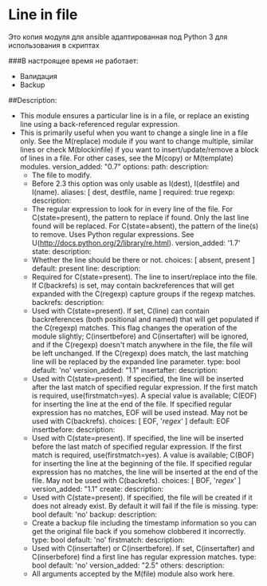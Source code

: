 # Line in file

Это копия модуля для ansible адаптированная под Python 3 для использования в скриптах

###В настроящее время не работает:
  - Валидация
  - Backup

##Description:
  - This module ensures a particular line is in a file, or replace an
    existing line using a back-referenced regular expression.
  - This is primarily useful when you want to change a single line in
    a file only. See the M(replace) module if you want to change
    multiple, similar lines or check M(blockinfile) if you want to insert/update/remove a block of lines in a file.
    For other cases, see the M(copy) or M(template) modules.
version_added: "0.7"
options:
  path:
    description:
      - The file to modify.
      - Before 2.3 this option was only usable as I(dest), I(destfile) and I(name).
    aliases: [ dest, destfile, name ]
    required: true
  regexp:
    description:
      - The regular expression to look for in every line of the file. For
        C(state=present), the pattern to replace if found. Only the last line
        found will be replaced. For C(state=absent), the pattern of the line(s)
        to remove. Uses Python regular expressions.
        See U(http://docs.python.org/2/library/re.html).
    version_added: '1.7'
  state:
    description:
      - Whether the line should be there or not.
    choices: [ absent, present ]
    default: present
  line:
    description:
      - Required for C(state=present). The line to insert/replace into the
        file. If C(backrefs) is set, may contain backreferences that will get
        expanded with the C(regexp) capture groups if the regexp matches.
  backrefs:
    description:
      - Used with C(state=present). If set, C(line) can contain backreferences
        (both positional and named) that will get populated if the C(regexp)
        matches. This flag changes the operation of the module slightly;
        C(insertbefore) and C(insertafter) will be ignored, and if the C(regexp)
        doesn't match anywhere in the file, the file will be left unchanged.
        If the C(regexp) does match, the last matching line will be replaced by
        the expanded line parameter.
    type: bool
    default: 'no'
    version_added: "1.1"
  insertafter:
    description:
      - Used with C(state=present). If specified, the line will be inserted
        after the last match of specified regular expression.
        If the first match is required, use(firstmatch=yes).
        A special value is available; C(EOF) for inserting the line at the
        end of the file.
        If specified regular expression has no matches, EOF will be used instead.
        May not be used with C(backrefs).
    choices: [ EOF, '*regex*' ]
    default: EOF
  insertbefore:
    description:
      - Used with C(state=present). If specified, the line will be inserted
        before the last match of specified regular expression.
        If the first match is required, use(firstmatch=yes).
        A value is available; C(BOF) for inserting the line at
        the beginning of the file.
        If specified regular expression has no matches, the line will be
        inserted at the end of the file.  May not be used with C(backrefs).
    choices: [ BOF, '*regex*' ]
    version_added: "1.1"
  create:
    description:
      - Used with C(state=present). If specified, the file will be created
        if it does not already exist. By default it will fail if the file
        is missing.
    type: bool
    default: 'no'
  backup:
     description:
       - Create a backup file including the timestamp information so you can
         get the original file back if you somehow clobbered it incorrectly.
     type: bool
     default: 'no'
  firstmatch:
    description:
      - Used with C(insertafter) or C(insertbefore). If set, C(insertafter) and C(inserbefore) find
        a first line has regular expression matches.
    type: bool
    default: 'no'
    version_added: "2.5"
  others:
     description:
       - All arguments accepted by the M(file) module also work here.